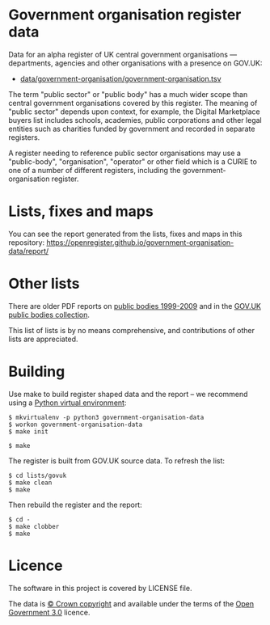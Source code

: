 # Government organisation register data

Data for an alpha register of UK central government organisations — departments, agencies and other organisations with a presence on GOV.UK:

  * [data/government-organisation/government-organisation.tsv](data/government-organisation/government-organisation.tsv)

The term "public sector" or "public body" has a much wider scope than central government organisations covered by this register.
The meaning of "public sector" depends upon context, for example, the Digital Marketplace buyers list includes schools, academies, public corporations and other legal entities such as charities funded by government and recorded in separate registers.

A register needing to reference public sector organisations may use a "public-body", "organisation", "operator" or other field which is a CURIE to one of a number of different registers, including the government-organisation register.

# Lists, fixes and maps

You can see the report generated from the lists, fixes and maps in this repository: https://openregister.github.io/government-organisation-data/report/

# Other lists

There are older PDF reports on [public bodies 1999-2009](https://www.gov.uk/government/publications/public-bodies-reports-1999-to-2009) and in the [GOV.UK public bodies collection](https://www.gov.uk/government/collections/public-bodies).

This list of lists is by no means comprehensive, and contributions of other lists are appreciated.


# Building

Use make to build register shaped data and the report
– we recommend using a [Python virtual environment](http://virtualenvwrapper.readthedocs.org/en/latest/):

    $ mkvirtualenv -p python3 government-organisation-data
    $ workon government-organisation-data
    $ make init

    $ make

The register is built from GOV.UK source data. To refresh the list:

    $ cd lists/govuk
    $ make clean
    $ make

Then rebuild the register and the report:

    $ cd -
    $ make clobber
    $ make

# Licence

The software in this project is covered by LICENSE file.

The data is [© Crown copyright](http://www.nationalarchives.gov.uk/information-management/re-using-public-sector-information/copyright-and-re-use/crown-copyright/)
and available under the terms of the [Open Government 3.0](https://www.nationalarchives.gov.uk/doc/open-government-licence/version/3/) licence.
